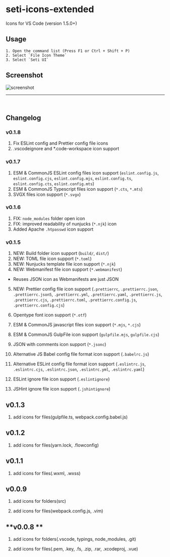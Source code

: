# seti-icons-extended

Icons for VS Code (version 1.5.0+)

## Usage 

    1. Open the command list (Press F1 or Ctrl + Shift + P)
    2. Select `File Icon Theme`
    3. Select `Seti UI`

## Screenshot

![screenshot](./screenshot.png)

---

<br />

## Changelog

### **v0.1.8**

1. Fix ESLint config and Prettier config file icons
2. .vscodeignore and *.code-workspace icon support

### **v0.1.7**

1. ESM & CommonJS ESLint config files icon support (`eslint.config.js`, `eslint.config.cjs`, `eslint.config.mjs`, `eslint.config.ts`, `eslint.config.cts`, `eslint.config.mts`)
2. ESM & CommonJS Typescript files icon support (`*.cts`, `*.mts`)
3. SVGX files icon support (`*.svgx`)

### **v0.1.6**

1. FIX: `node_modules` folder open icon
2. FIX: improved readability of nunjucks (`*.njk`) icon
3. Added Apache `.htpasswd` icon support

### **v0.1.5**

1. NEW: Build folder icon support (`build/`, `dist/`)
2. NEW: TOML file icon support (`*.toml`)
3. NEW: Nunjucks template file icon support (`*.njk`)
4. NEW: Webmanifest file icon support (`*.webmanifest`)
  - Reuses JSON icon as Webmanifests are just JSON
5. NEW: Prettier config file icon support (`.prettierrc`, `.prettierrc.json`, `.prettierrc.json5`, `.prettierrc.yml`, `.prettierrc.yaml`, `.prettierrc.js`, `.prettierrc.cjs`, `.prettierrc.toml`, `.prettierrc.config.js`, `.prettierrc.config.cjs`)

6. Opentype font icon support (`*.otf`)
7. ESM & CommonJS javascript files icon support (`*.mjs`, `*.cjs`)
8. ESM & CommonJS GulpFile icon support (`gulpfile.mjs`, `gulpfile.cjs`)
9.  JSON with comments icon support (`*.jsonc`)
10. Alternative JS Babel config file format icon support (`.babelrc.js`)
11. Alternative ESLint config file format icon support (`.eslintrc.js`, `.eslintrc.cjs`, `.eslintrc.json`, `.eslintrc.yml`, `.eslintrc.yaml`)
12. ESLint ignore file icon support (`.eslintignore`)
13. JSHint ignore file icon support (`.jshintignore`)

## **v0.1.3**

 1. add icons for files(gulpfile.ts, webpack.config.babel.js)

## **v0.1.2**

 1. add icons for files(yarn.lock, .flowconfig)

## **v0.1.1**

 1. add icons for files(.wxml, .wxss)

## **v0.0.9**

 1. add icons for folders(src)

 2. add icons for files(webpack.config.js, .vim)

## **v0.0.8 **

 1. add icons for folders(.vscode, typings, node_modules, .git)

 2. add icons for files(.pem, .key, .fs, .zip, .rar, .xcodeproj, .vue)